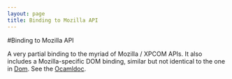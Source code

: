 ```yaml
---
layout: page
title: Binding to Mozilla API
---
```

#Binding to Mozilla API

A very partial binding to the myriad of Mozilla / XPCOM APIs. It also
includes a Mozilla-specific DOM binding, similar but not identical to
the one in [Dom](Dom.html). See the
[Ocamldoc](doc/Mozilla.html).
